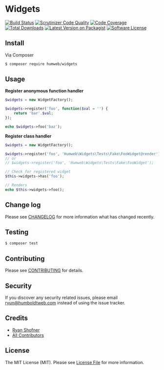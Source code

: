 # Widgets

[![Build Status](https://img.shields.io/travis/humweb/widgets/master.svg?style=flat-square)](https://travis-ci.org/humweb/widgets)
[![Scrutinizer Code Quality](https://scrutinizer-ci.com/g/humweb/widgets/badges/quality-score.png?b=master)](https://scrutinizer-ci.com/g/humweb/widgets/?branch=master)
[![Code Coverage](https://scrutinizer-ci.com/g/humweb/widgets/badges/coverage.png?b=master)](https://scrutinizer-ci.com/g/humweb/widgets/?branch=master)
[![Total Downloads](https://img.shields.io/packagist/dt/humweb/widgets.svg?style=flat-square)](https://packagist.org/packages/humweb/widgets)
[![Latest Version on Packagist](https://img.shields.io/packagist/v/humweb/widgets.svg?style=flat-square)](https://packagist.org/packages/humweb/widgets)
[![Software License](https://img.shields.io/badge/license-MIT-brightgreen.svg?style=flat-square)](LICENSE.md)

## Install

Via Composer

``` bash
$ composer require humweb/widgets
```

## Usage

**Register anonymous function handler**

``` php
$widgets = new WidgetFactory();

$widgets->register('foo', function($val = '') {
    return 'bar'.$val;
});

echo $widgets->foo('baz');
```

**Register class handler**
``` php
$widgets = new WidgetFactory();

$widgets->register('foo', 'Humweb\Widgets\Tests\Fake\FooWidget@render');
// or
// $widgets->register('foo', 'Humweb\Widgets\Tests\Fake\FooWidget');

// Check for registered widget
$this->widgets->has('foo');

// Renders
echo $this->widgets->foo();
```


## Change log

Please see [CHANGELOG](CHANGELOG.md) for more information what has changed recently.


## Testing

``` bash
$ composer test
```


## Contributing

Please see [CONTRIBUTING](CONTRIBUTING.md) for details.

## Security

If you discover any security related issues, please email ryun@humboldtweb.com instead of using the issue tracker.


## Credits

- [Ryan Shofner](https://github.com/ryun)
- [All Contributors](../../contributors)


## License

The MIT License (MIT). Please see [License File](LICENSE.md) for more information.